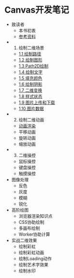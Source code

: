 # Canvas开发笔记
* 致读者
  * 本书初衷
  * [参考资料](./note/chapter-00/02.md)
* 1. 绘制二维场景
  * [1.1 绘制路径](./note/chapter-01/01.md)
  * [1.2 绘制图形](./note/chapter-01/02.md)
  * [1.3 Path2D绘制](./note/chapter-01/03.md)
  * [1.4 绘制文字](./note/chapter-01/04.md)
  * [1.5 填充颜色](./note/chapter-01/05.md)
  * [1.6 绘制阴影](./note/chapter-01/06.md)
  * [1.7 二维变换](./note/chapter-01/07.md)
  * [1.8 样式状态](./note/chapter-01/08.md)
  * [1.9 图片上传和下载](./note/chapter-01/09.md)
  * [1.10 图片数据](./note/chapter-01/10.md)
* 2. 绘制二维动画
  * [动画渲染](./note/chapter-02/01.md)
  * 平移动画
  * 旋转动画
  * 缩放动画
* 3. 二维操控
  * 鼠标操控
  * 键盘操控
  * 触摸操控
* 图像处理
  * 反色
  * 灰度
  * 模糊
  * 锐化
* 高阶绘图
  * 浏览器渲染知识点
  * CSS协助绘制
  * 多画布绘制
  * Worker协助计算
* 实战二维效果
  * 绘制彩虹
  * 绘制彩虹动画
  * 绘制Loading动作
  * 绘制艺术字效果
  * 绘制水印

  